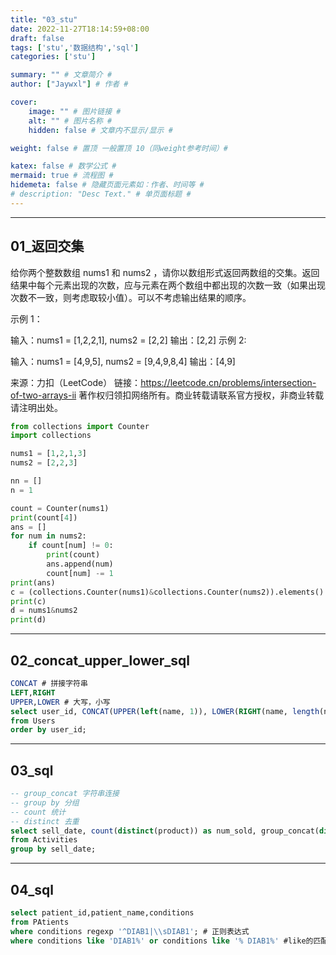 ```yaml
---
title: "03_stu"
date: 2022-11-27T18:14:59+08:00
draft: false
tags: ['stu','数据结构','sql']
categories: ['stu']

summary: "" # 文章简介 #
author: ["Jaywxl"] # 作者 #

cover:
    image: "" # 图片链接 #
    alt: "" # 图片名称 #
    hidden: false # 文章内不显示/显示 #

weight: false # 置顶 一般置顶 10（同weight参考时间）#

katex: false # 数学公式 #
mermaid: true # 流程图 #
hidemeta: false # 隐藏页面元素如：作者、时间等 #
# description: "Desc Text." # 单页面标题 #
---
```


---
## 01_返回交集
给你两个整数数组 nums1 和 nums2 ，请你以数组形式返回两数组的交集。返回结果中每个元素出现的次数，应与元素在两个数组中都出现的次数一致（如果出现次数不一致，则考虑取较小值）。可以不考虑输出结果的顺序。   

示例 1：

输入：nums1 = [1,2,2,1], nums2 = [2,2]
输出：[2,2]
示例 2:

输入：nums1 = [4,9,5], nums2 = [9,4,9,8,4]
输出：[4,9]

来源：力扣（LeetCode）
链接：https://leetcode.cn/problems/intersection-of-two-arrays-ii
著作权归领扣网络所有。商业转载请联系官方授权，非商业转载请注明出处。
```python
from collections import Counter
import collections

nums1 = [1,2,1,3]
nums2 = [2,2,3]

nn = []
n = 1

count = Counter(nums1)
print(count[4])
ans = []
for num in nums2:
    if count[num] != 0:
        print(count)
        ans.append(num)
        count[num] -= 1
print(ans)
c = (collections.Counter(nums1)&collections.Counter(nums2)).elements() # 一行代码
print(c)
d = nums1&nums2
print(d)

```
---
## 02_concat_upper_lower_sql
```sql
CONCAT # 拼接字符串
LEFT,RIGHT
UPPER,LOWER # 大写，小写
select user_id, CONCAT(UPPER(left(name, 1)), LOWER(RIGHT(name, length(name) - 1))) as name
from Users
order by user_id;
```
---
## 03_sql
```sql
-- group_concat 字符串连接
-- group by 分组
-- count 统计
-- distinct 去重
select sell_date, count(distinct(product)) as num_sold, group_concat(distinct product order by product asc separator ',') as products
from Activities
group by sell_date;
```
---
## 04_sql
``` sql
select patient_id,patient_name,conditions
from PAtients
where conditions regexp '^DIAB1|\\sDIAB1'; # 正则表达式
where conditions like 'DIAB1%' or conditions like '% DIAB1%' #like的匹配得有百分号（类似于*） 否则该语句等同于=
```
 

